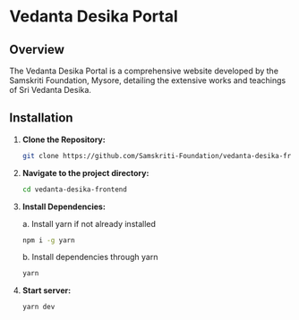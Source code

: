# Vedanta Desika Portal

## Overview

The Vedanta Desika Portal is a comprehensive website developed by the Samskriti Foundation, Mysore, detailing the extensive works and teachings of Sri Vedanta Desika.

## Installation

1. **Clone the Repository:**

   ```bash
   git clone https://github.com/Samskriti-Foundation/vedanta-desika-frontend.git
   ```

2. **Navigate to the project directory:**
  
    ```bash
    cd vedanta-desika-frontend
    ```

3. **Install Dependencies:**
   
    a. Install yarn if not already installed

    ```bash
    npm i -g yarn
    ```
    
    b. Install dependencies through yarn

   ```bash
   yarn
   ```

3. **Start server:**

   ```bash
   yarn dev
   ```
